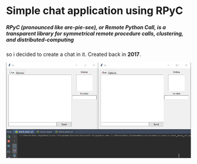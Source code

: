 # Simple chat application using RPyC
##### RPyC (pronounced like are-pie-see), or Remote Python Call, is a transparent library for symmetrical remote procedure calls, clustering, and distributed-computing
so i decided to create a chat in it.
Created back in __2017__.

![in use gif](image2.gif)

